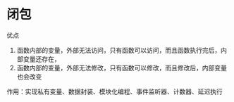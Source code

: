 # 闭包
优点
1. 函数内部的变量，外部无法访问，只有函数可以访问，而且函数执行完后，内部变量还存在，
2. 函数内部的变量，外部无法修改，只有函数可以修改，而且修改后，内部变量也会改变


作用：实现私有变量、数据封装、模块化编程、事件监听器、计数器、延迟执行

